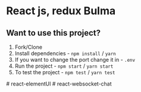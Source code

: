 
# React js, redux Bulma 
## Want to use this project?

1. Fork/Clone
1. Install dependencies - `npm install` / `yarn`
1. If you want to change the port change it in - `.env`
1. Run the project - `npm start` / `yarn start`
1. To test the project - `npm test` / `yarn test`

#   r e a c t - e l e m e n t U I  
 # react-websocket-chat
